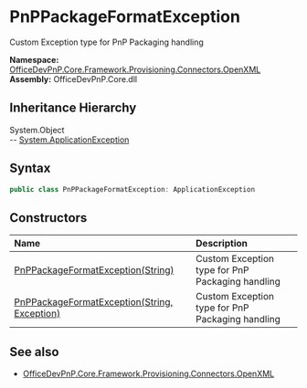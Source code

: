 # PnPPackageFormatException
Custom Exception type for PnP Packaging handling  

**Namespace:** [OfficeDevPnP.Core.Framework.Provisioning.Connectors.OpenXML](OfficeDevPnP.Core.Framework.Provisioning.Connectors.OpenXML.md)  
**Assembly:** OfficeDevPnP.Core.dll  
## Inheritance Hierarchy
System.Object  
--  [System.ApplicationException](System.ApplicationException.md)
## Syntax
```C#
public class PnPPackageFormatException: ApplicationException
```
## Constructors
|**Name**|**Description**|
|:-----|:-----|
| [PnPPackageFormatException(String)](OfficeDevPnP.Core.Framework.Provisioning.Connectors.OpenXML.PnPPackageFormatException.ctor1.md) |  Custom Exception type for PnP Packaging handling 
| [PnPPackageFormatException(String, Exception)](OfficeDevPnP.Core.Framework.Provisioning.Connectors.OpenXML.PnPPackageFormatException.ctor2.md) |  Custom Exception type for PnP Packaging handling 
## See also
- [OfficeDevPnP.Core.Framework.Provisioning.Connectors.OpenXML](OfficeDevPnP.Core.Framework.Provisioning.Connectors.OpenXML.md)
